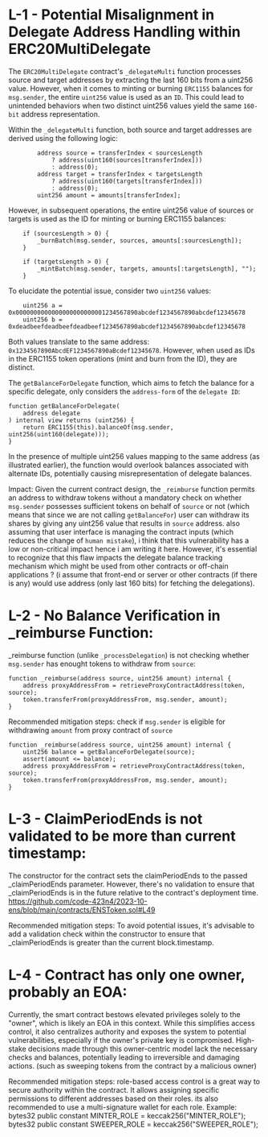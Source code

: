 # L-1 - Potential Misalignment in Delegate Address Handling within ERC20MultiDelegate
The `ERC20MultiDelegate` contract's `_delegateMulti` function processes source and target addresses by extracting the last 160 bits from a uint256 value. However, when it comes to minting or burning `ERC1155` balances for `msg.sender`, the entire `uint256` value is used as an `ID`. This could lead to unintended behaviors when two distinct uint256 values yield the same `160-bit` address representation.

Within the `_delegateMulti` function, both source and target addresses are derived using the following logic:

            address source = transferIndex < sourcesLength
                ? address(uint160(sources[transferIndex]))
                : address(0);
            address target = transferIndex < targetsLength
                ? address(uint160(targets[transferIndex]))
                : address(0);
            uint256 amount = amounts[transferIndex];

However, in subsequent operations, the entire uint256 value of sources or targets is used as the ID for minting or burning ERC1155 balances:

        if (sourcesLength > 0) {
            _burnBatch(msg.sender, sources, amounts[:sourcesLength]);
        }

        if (targetsLength > 0) {
            _mintBatch(msg.sender, targets, amounts[:targetsLength], "");
        }

To elucidate the potential issue, consider two `uint256` values:

        uint256 a = 0x0000000000000000000000001234567890abcdef1234567890abcdef12345678
        uint256 b = 0xdeadbeefdeadbeefdeadbeef1234567890abcdef1234567890abcdef12345678

Both values translate to the same address: `0x1234567890AbcdEF1234567890aBcdef12345678`. However, when used as IDs in the ERC1155 token operations (mint and burn from the ID), they are distinct.

The `getBalanceForDelegate` function, which aims to fetch the balance for a specific delegate, only considers the `address-form` of the `delegate ID`:

    function getBalanceForDelegate(
        address delegate
    ) internal view returns (uint256) {
        return ERC1155(this).balanceOf(msg.sender, uint256(uint160(delegate)));
    }

In the presence of multiple uint256 values mapping to the same address (as illustrated earlier), the function would overlook balances associated with alternate IDs, potentially causing misrepresentation of delegate balances.

Impact:
Given the current contract design, the `_reimburse` function permits an address to withdraw tokens without a mandatory check on whether `msg.sender` possesses sufficient tokens on behalf of `source` or not (which means that since we are not calling `getBalanceFor`) user can withdraw its shares by giving any uint256 value that results in `source` address. also assuming that user interface is managing the contract inputs (which reduces the change of `human mistake`), i think that this vulnerability has a low or non-critical impact hence i am writing it here.
However, it's essential to recognize that this flaw impacts the delegate balance tracking mechanism which might be used from other contracts or off-chain applications ? (i assume that front-end or server or other contracts (if there is any) would use address (only last 160 bits) for fetching the delegations).

# L-2 - No Balance Verification in _reimburse Function:
_reimburse function (unlike `_processDelegation`) is not checking whether `msg.sender` has enought tokens to withdraw from `source`:

    function _reimburse(address source, uint256 amount) internal {
        address proxyAddressFrom = retrieveProxyContractAddress(token, source);
        token.transferFrom(proxyAddressFrom, msg.sender, amount);
    }

Recommended mitigation steps:
check if `msg.sender` is eligible for withdrawing `amount` from proxy contract of `source`

    function _reimburse(address source, uint256 amount) internal {
        uint256 balance = getBalanceForDelegate(source);
        assert(amount <= balance);
        address proxyAddressFrom = retrieveProxyContractAddress(token, source);
        token.transferFrom(proxyAddressFrom, msg.sender, amount);
    }

# L-3 - ClaimPeriodEnds is not validated to be more than current timestamp:
The constructor for the contract sets the claimPeriodEnds to the passed _claimPeriodEnds parameter. However, there's no validation to ensure that _claimPeriodEnds is in the future relative to the contract's deployment time.
https://github.com/code-423n4/2023-10-ens/blob/main/contracts/ENSToken.sol#L49

Recommended mitigation steps:
To avoid potential issues, it's advisable to add a validation check within the constructor to ensure that _claimPeriodEnds is greater than the current block.timestamp.




# L-4 - Contract has only one owner, probably an EOA:
Currently, the smart contract bestows elevated privileges solely to the "owner", which is likely an EOA in this context. While this simplifies access control, it also centralizes authority and exposes the system to potential vulnerabilities, especially if the owner's private key is compromised. High-stake decisions made through this owner-centric model lack the necessary checks and balances, potentially leading to irreversible and damaging actions. (such as sweeping tokens from the contract by a malicious owner)

Recommended mitigation steps:
role-based access control is a great way to secure authority within the contract. It allows assigning specific permissions to different addresses based on their roles. its also recommended to use a multi-signature wallet for each role.
Example:
    bytes32 public constant MINTER_ROLE = keccak256("MINTER_ROLE");
    bytes32 public constant SWEEPER_ROLE = keccak256("SWEEPER_ROLE");

